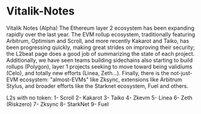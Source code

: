 # Vitalik-Notes
Vitalik Notes (Alpha)
The Ethereum layer 2 ecosystem has been expanding rapidly over the last year. The EVM rollup ecosystem, traditionally featuring Arbitrum, Optimism and Scroll, and more recently Kakarot and Taiko, has been progressing quickly, making great strides on improving their security; the L2beat page does a good job of summarizing the state of each project. Additionally, we have seen teams building sidechains also starting to build rollups (Polygon), layer 1 projects seeking to move toward being validiums (Celo), and totally new efforts (Linea, Zeth...). Finally, there is the not-just-EVM ecosystem: "almost-EVMs" like Zksync, extensions like Arbitrum Stylus, and broader efforts like the Starknet ecosystem, Fuel and others.

L2s with no token: 
1- Scroll
2- Kakarot
3- Taiko
4- Zkevm
5- Linea
6- Zeth (Riskzero)
7- Zksync
8- StarkNet 
9- Fuel
